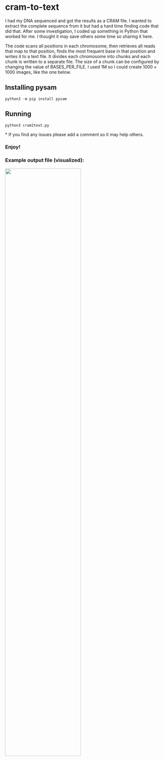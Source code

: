 # cram-to-text
I had my DNA sequenced and got the results as a CRAM file. I wanted to extract the complete sequence from it but had a hard time finding code that did that. After some investigation, I coded up something in Python that worked for me. I thought it may save others some time so sharing it here.

The code scans all positions in each chromosome, then retrieves all reads that map to that position, finds the most frequent base in that position and writes it to a text file. It divides each chromosome into chunks and each chunk is written to a separate file. The size of a chunk can be configured by changing the value of BASES_PER_FILE. I used 1M so I could create $`1000\times 1000`$ images, like the one below.

## Installing pysam
`python3 -m pip install pysam`

## Running
`python3 cram2text.py`

\* If you find any issues please add a comment so it may help others.
### Enjoy!

### Example output file (visualized):
<img src="https://github.com/ofermeshi/cram-to-text/assets/10656539/d2a62d03-371f-466f-a5c6-1fc49b1d76e9" width=70% height=70%>
